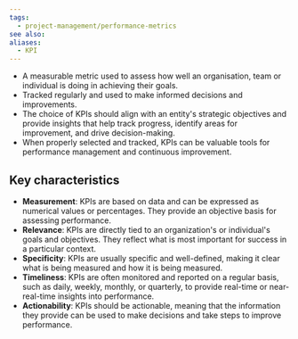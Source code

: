 ```yaml
---
tags:
  - project-management/performance-metrics
see also: 
aliases:
  - KPI
---
```

- A measurable metric used to assess how well an organisation, team or individual is doing in achieving their goals.
- Tracked regularly and used to make informed decisions and improvements.
- The choice of KPIs should align with an entity's strategic objectives and provide insights that help track progress, identify areas for improvement, and drive decision-making. 
- When properly selected and tracked, KPIs can be valuable tools for performance management and continuous improvement.
## Key characteristics
- **Measurement**: KPIs are based on data and can be expressed as numerical values or percentages. They provide an objective basis for assessing performance.
- **Relevance**: KPIs are directly tied to an organization's or individual's goals and objectives. They reflect what is most important for success in a particular context.
- **Specificity**: KPIs are usually specific and well-defined, making it clear what is being measured and how it is being measured.
- **Timeliness**: KPIs are often monitored and reported on a regular basis, such as daily, weekly, monthly, or quarterly, to provide real-time or near-real-time insights into performance.
- **Actionability**: KPIs should be actionable, meaning that the information they provide can be used to make decisions and take steps to improve performance.